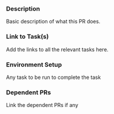 ### Description

Basic description of what this PR does.

### Link to Task(s)

Add the links to all the relevant tasks here.

### Environment Setup

Any task to be run to complete the task

### Dependent PRs

Link the dependent PRs if any
